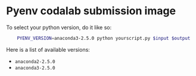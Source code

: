 # Pyenv codalab submission image

To select your python version, do it like so:

```bash
    PYENV_VERSION=anaconda3-2.5.0 python yourscript.py $input $output
```

Here is a list of available versions:

 * `anaconda2-2.5.0`
 * `anaconda3-2.5.0`
